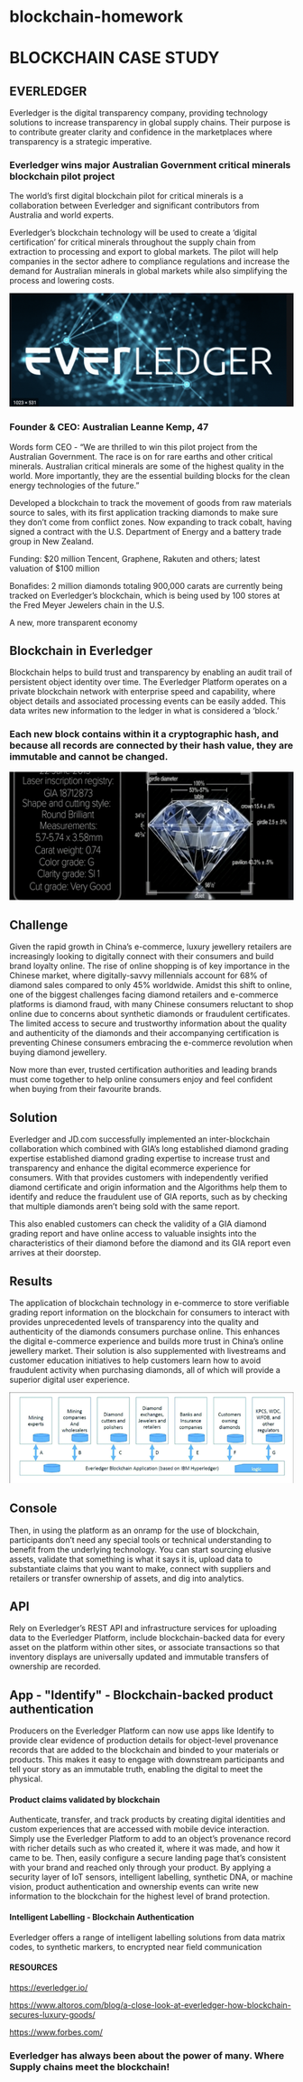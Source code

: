 # blockchain-homework

# BLOCKCHAIN CASE STUDY 

## EVERLEDGER 
Everledger is the digital transparency company, providing technology solutions to increase transparency in global supply chains. Their purpose is to contribute greater clarity and confidence in the marketplaces where transparency is a strategic imperative.

### Everledger wins major Australian Government critical minerals blockchain pilot project
The world’s first digital blockchain pilot for critical minerals is a collaboration between Everledger and significant contributors from Australia and world experts.

Everledger’s blockchain technology will be used to create a ‘digital certification’ for critical minerals throughout the supply chain from extraction to processing and export to global markets. The pilot will help companies in the sector adhere to compliance regulations and increase the demand for Australian minerals in global markets while also simplifying the process and lowering costs.


<kbd>![Everledger Diamonds](images/Everledger.png)

### Founder & CEO: Australian Leanne Kemp, 47
Words form CEO - “We are thrilled to win this pilot project from the Australian Government. The race is on for rare earths and other critical minerals. Australian critical minerals are some of the highest quality in the world. More importantly, they are the essential building blocks for the clean energy technologies of the future.”

Developed a blockchain to track the movement of goods from raw materials source to sales, with its first application tracking diamonds to make sure they don’t come from conflict zones. Now expanding to track cobalt, having signed a contract with the U.S. Department of Energy and a battery trade group in New Zealand.

Funding: $20 million  Tencent, Graphene, Rakuten and others; latest valuation of $100 million

Bonafides: 2 million diamonds totaling 900,000 carats are currently being tracked on Everledger’s blockchain, which is being used by 100 stores at the Fred Meyer Jewelers chain in the U.S.

A new, more transparent economy

## Blockchain in Everledger 
Blockchain helps to build trust and transparency by enabling an audit trail of persistent object identity over time. The Everledger Platform operates on a private blockchain network with enterprise speed and capability, where object details and associated processing events can be easily added. This data writes new information to the ledger in what is considered a ‘block.’ 
### Each new block contains within it a cryptographic hash, and because all records are connected by their hash value, they are immutable and cannot be changed.


<kbd>![Everledger Diamonds](images/Everledger-Diamonds.png)

## Challenge
Given the rapid growth in China’s e-commerce, luxury jewellery retailers are increasingly looking to digitally connect with their consumers and build brand loyalty online. The rise of online shopping is of key importance in the Chinese market, where digitally-savvy millennials account for 68% of diamond sales compared to only 45% worldwide.
Amidst this shift to online, one of the biggest challenges facing diamond retailers and e-commerce platforms is diamond fraud, with many Chinese consumers reluctant to shop online due to concerns about synthetic diamonds or fraudulent certificates. The limited access to secure and trustworthy information about the quality and authenticity of the diamonds and their accompanying certification is preventing Chinese consumers embracing the e-commerce revolution when buying diamond jewellery.

Now more than ever, trusted certification authorities and leading brands must come together to help online consumers enjoy and feel confident when buying from their favourite brands. 

## Solution
Everledger and JD.com successfully implemented an inter-blockchain collaboration which combined with GIA’s long established diamond grading expertise established diamond grading expertise to increase trust and transparency and enhance the digital ecommerce experience for consumers. With that provides customers with independently verified diamond certificate and origin information and the Algorithms help them to identify and reduce the fraudulent use of GIA reports, such as by checking that multiple diamonds aren’t being sold with the same report.

This also enabled customers can check the validity of a GIA diamond grading report and have online access to valuable insights into the characteristics of their diamond before the diamond and its GIA report even arrives at their doorstep.

## Results
The application of blockchain technology in e-commerce to store verifiable grading report information on the blockchain for consumers to interact with provides unprecedented levels of transparency into the quality and authenticity of the diamonds consumers purchase online. This enhances the digital e-commerce experience and builds more trust in China’s online jewellery market.
Their solution is also supplemented with livestreams and customer education initiatives to help customers learn how to avoid fraudulent activity when purchasing diamonds, all of which will provide a superior digital user experience.

<kbd>![Everledger Diamonds](images/Everledger-Blockchain-application-in-the-diamond-industry.png)

## Console
Then, in using the platform as an onramp for the use of blockchain, participants don’t need any special tools or technical understanding to benefit from the underlying technology. You can start sourcing elusive assets, validate that something is what it says it is, upload data to substantiate claims that you want to make, connect with suppliers and retailers or transfer ownership of assets, and dig into analytics.

## API
Rely on Everledger’s REST API and infrastructure services for uploading data to the Everledger Platform, include blockchain-backed data for every asset on the platform within other sites, or associate transactions so that inventory displays are universally updated and immutable transfers of ownership are recorded. 

## App - "Identify" - Blockchain-backed product authentication
Producers on the Everledger Platform can now use apps like Identify to provide clear evidence of production details for object-level provenance records that are added to the blockchain and binded to your materials or products. This makes it easy to engage with downstream participants and tell your story as an immutable truth, enabling the digital to meet the physical.

#### Product claims validated by blockchain
Authenticate, transfer, and track products by creating digital identities and custom experiences that are accessed with mobile device interaction. Simply use the Everledger Platform to add to an object’s provenance record with richer details such as who created it, where it was made, and how it came to be. Then, easily configure a secure landing page that’s consistent with your brand and reached only through your product.
By applying a security layer of IoT sensors, intelligent labelling, synthetic DNA, or machine vision, product authentication and ownership events can write new information to the blockchain for the highest level of brand protection.

#### Intelligent Labelling ​- Blockchain Authentication 
Everledger offers a range of intelligent labelling solutions from data matrix codes, to synthetic markers, to encrypted near field communication

#### RESOURCES
https://everledger.io/

https://www.altoros.com/blog/a-close-look-at-everledger-how-blockchain-secures-luxury-goods/

https://www.forbes.com/

### Everledger has always been about the power of many. Where Supply chains meet the blockchain!